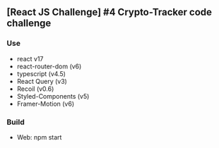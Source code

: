 ## [React JS Challenge] #4 Crypto-Tracker code challenge 

### Use
- react v17
- react-router-dom (v6)
- typescript (v4.5)
- React Query (v3)
- Recoil (v0.6)
- Styled-Components (v5)
- Framer-Motion (v6)

### Build 
- Web: npm start
